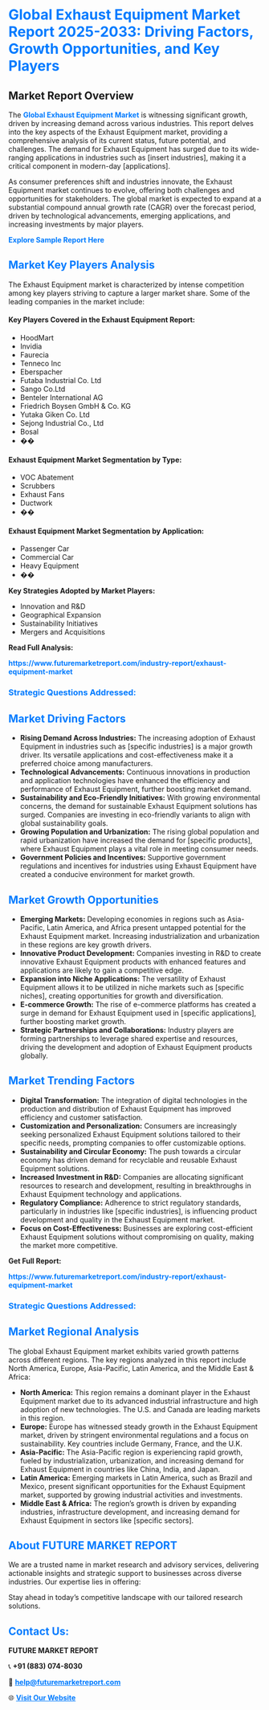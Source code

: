 <h1 style="color: #007BFF;">Global Exhaust Equipment Market Report 2025-2033: Driving Factors, Growth Opportunities, and Key Players</h1>

<section id="overview">
<h2>Market Report Overview</h2>
<p>The <a href="https://www.futuremarketreport.com/industry-report/exhaust-equipment-market" style="color: #007BFF; text-decoration: none;"><strong>Global Exhaust Equipment Market</strong></a> is witnessing significant growth, driven by increasing demand across various industries. This report delves into the key aspects of the Exhaust Equipment market, providing a comprehensive analysis of its current status, future potential, and challenges. The demand for Exhaust Equipment has surged due to its wide-ranging applications in industries such as [insert industries], making it a critical component in modern-day [applications].</p>
<p>As consumer preferences shift and industries innovate, the Exhaust Equipment market continues to evolve, offering both challenges and opportunities for stakeholders. The global market is expected to expand at a substantial compound annual growth rate (CAGR) over the forecast period, driven by technological advancements, emerging applications, and increasing investments by major players.</p>
</section>

<section id="overview">
<p><a href="https://www.futuremarketreport.com/request-sample/reportId=117114" style="color: #007BFF; text-decoration: none;"><strong>Explore Sample Report Here</strong></a></p>
</section>

<section id="key-players">
<h2 style="color: #007BFF;">Market Key Players Analysis</h2>
<p>The Exhaust Equipment market is characterized by intense competition among key players striving to capture a larger market share. Some of the leading companies in the market include:</p>
<h4>Key Players Covered in the Exhaust Equipment Report:</h4>
<ul><li>HoodMart</li><li>Invidia</li><li>Faurecia</li><li>Tenneco Inc</li><li>Eberspacher</li><li>Futaba Industrial Co. Ltd</li><li>Sango Co.Ltd</li><li>Benteler International AG</li><li>Friedrich Boysen GmbH &amp; Co. KG</li><li>Yutaka Giken Co. Ltd</li><li>Sejong Industrial Co., Ltd</li><li>Bosal</li><li>��</li></ul>
<h4>Exhaust Equipment Market Segmentation by Type:</h4>
<ul><li>VOC Abatement</li><li>Scrubbers</li><li>Exhaust Fans</li><li>Ductwork</li><li>��</li></ul>

<h4>Exhaust Equipment Market Segmentation by Application:</h4>
<ul><li>Passenger Car</li><li>Commercial Car</li><li>Heavy Equipment</li><li>��</li></ul>
<p><strong>Key Strategies Adopted by Market Players:</strong></p>
<ul>
<li>Innovation and R&D</li>
<li>Geographical Expansion</li>
<li>Sustainability Initiatives</li>
<li>Mergers and Acquisitions</li>
</ul>
</section>

<section>
<p><strong>Read Full Analysis: </strong></p><a href="https://www.futuremarketreport.com/industry-report/exhaust-equipment-market" style="color: #007BFF; text-decoration: none;"><strong>https://www.futuremarketreport.com/industry-report/exhaust-equipment-market</strong></a>
<h3 style="color: #007BFF;">Strategic Questions Addressed:</h3>
</section>

<section id="driving-factors">
<h2 style="color: #007BFF;">Market Driving Factors</h2>
<ul>
<li><strong>Rising Demand Across Industries:</strong> The increasing adoption of Exhaust Equipment in industries such as [specific industries] is a major growth driver. Its versatile applications and cost-effectiveness make it a preferred choice among manufacturers.</li>
<li><strong>Technological Advancements:</strong> Continuous innovations in production and application technologies have enhanced the efficiency and performance of Exhaust Equipment, further boosting market demand.</li>
<li><strong>Sustainability and Eco-Friendly Initiatives:</strong> With growing environmental concerns, the demand for sustainable Exhaust Equipment solutions has surged. Companies are investing in eco-friendly variants to align with global sustainability goals.</li>
<li><strong>Growing Population and Urbanization:</strong> The rising global population and rapid urbanization have increased the demand for [specific products], where Exhaust Equipment plays a vital role in meeting consumer needs.</li>
<li><strong>Government Policies and Incentives:</strong> Supportive government regulations and incentives for industries using Exhaust Equipment have created a conducive environment for market growth.</li>
</ul>
</section>

<section id="growth-opportunities">
<h2 style="color: #007BFF;">Market Growth Opportunities</h2>
<ul>
<li><strong>Emerging Markets:</strong> Developing economies in regions such as Asia-Pacific, Latin America, and Africa present untapped potential for the Exhaust Equipment market. Increasing industrialization and urbanization in these regions are key growth drivers.</li>
<li><strong>Innovative Product Development:</strong> Companies investing in R&D to create innovative Exhaust Equipment products with enhanced features and applications are likely to gain a competitive edge.</li>
<li><strong>Expansion into Niche Applications:</strong> The versatility of Exhaust Equipment allows it to be utilized in niche markets such as [specific niches], creating opportunities for growth and diversification.</li>
<li><strong>E-commerce Growth:</strong> The rise of e-commerce platforms has created a surge in demand for Exhaust Equipment used in [specific applications], further boosting market growth.</li>
<li><strong>Strategic Partnerships and Collaborations:</strong> Industry players are forming partnerships to leverage shared expertise and resources, driving the development and adoption of Exhaust Equipment products globally.</li>
</ul>
</section>

<section id="trending-factors">
<h2 style="color: #007BFF;">Market Trending Factors</h2>
<ul>
<li><strong>Digital Transformation:</strong> The integration of digital technologies in the production and distribution of Exhaust Equipment has improved efficiency and customer satisfaction.</li>
<li><strong>Customization and Personalization:</strong> Consumers are increasingly seeking personalized Exhaust Equipment solutions tailored to their specific needs, prompting companies to offer customizable options.</li>
<li><strong>Sustainability and Circular Economy:</strong> The push towards a circular economy has driven demand for recyclable and reusable Exhaust Equipment solutions.</li>
<li><strong>Increased Investment in R&D:</strong> Companies are allocating significant resources to research and development, resulting in breakthroughs in Exhaust Equipment technology and applications.</li>
<li><strong>Regulatory Compliance:</strong> Adherence to strict regulatory standards, particularly in industries like [specific industries], is influencing product development and quality in the Exhaust Equipment market.</li>
<li><strong>Focus on Cost-Effectiveness:</strong> Businesses are exploring cost-efficient Exhaust Equipment solutions without compromising on quality, making the market more competitive.</li>
</ul>
</section>

<section>
<p><strong>Get Full Report: </strong></p><a href="https://www.futuremarketreport.com/industry-report/exhaust-equipment-market" style="color: #007BFF; text-decoration: none;"><strong>https://www.futuremarketreport.com/industry-report/exhaust-equipment-market</strong></a>
<h3 style="color: #007BFF;">Strategic Questions Addressed:</h3>
</section>


<section id="regional-analysis">
<h2 style="color: #007BFF;">Market Regional Analysis</h2>
<p>The global Exhaust Equipment market exhibits varied growth patterns across different regions. The key regions analyzed in this report include North America, Europe, Asia-Pacific, Latin America, and the Middle East & Africa:</p>
<ul>
<li><strong>North America:</strong> This region remains a dominant player in the Exhaust Equipment market due to its advanced industrial infrastructure and high adoption of new technologies. The U.S. and Canada are leading markets in this region.</li>
<li><strong>Europe:</strong> Europe has witnessed steady growth in the Exhaust Equipment market, driven by stringent environmental regulations and a focus on sustainability. Key countries include Germany, France, and the U.K.</li>
<li><strong>Asia-Pacific:</strong> The Asia-Pacific region is experiencing rapid growth, fueled by industrialization, urbanization, and increasing demand for Exhaust Equipment in countries like China, India, and Japan.</li>
<li><strong>Latin America:</strong> Emerging markets in Latin America, such as Brazil and Mexico, present significant opportunities for the Exhaust Equipment market, supported by growing industrial activities and investments.</li>
<li><strong>Middle East & Africa:</strong> The region’s growth is driven by expanding industries, infrastructure development, and increasing demand for Exhaust Equipment in sectors like [specific sectors].</li>
</ul>
</section>

<footer>
<h2 style="color: #007BFF;">About FUTURE MARKET REPORT</h2>
<p>We are a trusted name in market research and advisory services, delivering actionable insights and strategic support to businesses across diverse industries. Our expertise lies in offering:</p>

<p>Stay ahead in today’s competitive landscape with our tailored research solutions.</p>

<h2 style="color: #007BFF;">Contact Us:</h2>
<p><strong>FUTURE MARKET REPORT</strong></p>
<p>📞 <strong>+91 (883) 074-8030</strong></p>
<p>📧 <strong><a href="mailto:help@futuremarketreport.com" style="color: #007BFF;">help@futuremarketreport.com</a></strong></p>
<p>🌐 <strong><a href="https://www.futuremarketreport.com/" style="color: #007BFF;">Visit Our Website</a></strong></p>
</footer>